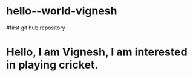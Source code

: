 # hello--world-vignesh
#first git hub repository
# Hello, I am Vignesh, I am interested in playing cricket.
